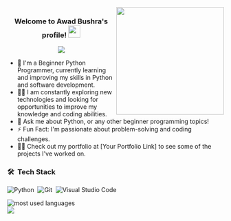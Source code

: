 <img width="250" align="right" src="https://c.tenor.com/_DOBjnGspYAAAAAM/code-coding.gif">

<h3 align="center">
  Welcome to Awad Bushra's profile!
  <img src="https://media.giphy.com/media/hvRJCLFzcasrR4ia7z/giphy.gif" width="28">
</h3>

<!-- Typing SVG by DenverCoder1 - https://github.com/DenverCoder1/readme-typing-svg -->
<p align="center">
  <a href="https://github.com/DenverCoder1/readme-typing-svg"><img src="https://readme-typing-svg.herokuapp.com/?lines=Beginner%20Python%20Programmer;Always%20learning%20new%20things&font=Fira%20Code&center=true&width=440&height=45&color=f75c7e&vCenter=true&size=22"></a>
</p> 

- 🏢 I'm a Beginner Python Programmer, currently learning and improving my skills in Python and software development.
- 👨‍💻 I am constantly exploring new technologies and looking for opportunities to improve my knowledge and coding abilities.
- 💬 Ask me about Python, or any other beginner programming topics!
- ⚡ Fun Fact: I'm passionate about problem-solving and coding challenges.
- 👨‍💻 Check out my portfolio at [Your Portfolio Link] to see some of the projects I've worked on.

### 🛠 &nbsp;Tech Stack
![Python](https://img.shields.io/badge/-Python%20-05122A?style=flat&logo=python)&nbsp;
![Git](https://img.shields.io/badge/-Git-05122A?style=flat&logo=git)&nbsp;
![Visual Studio Code](https://img.shields.io/badge/-Visual%20Studio%20Code-05122A?style=flat&logo=visual-studio-code&logoColor=007ACC)&nbsp;

<!-- GitHub Stats Card -->
<img align="left" src="https://github-readme-stats.vercel.app/api/top-langs?username=awad-bushra&show_icons=true&locale=en&layout=compact&theme=radical" alt="most used languages" />
<br>
<!-- Profile Views Counter -->
<a href="https://komarev.com/ghpvc/?username=awad-bushra&style=for-the-badge">
    <img src="https://komarev.com/ghpvc/?username=awad-bushra&style=for-the-badge">
</a>

